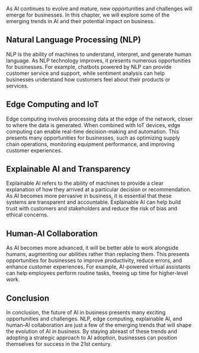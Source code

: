 
As AI continues to evolve and mature, new opportunities and challenges will emerge for businesses. In this chapter, we will explore some of the emerging trends in AI and their potential impact on business.

Natural Language Processing (NLP)
---------------------------------

NLP is the ability of machines to understand, interpret, and generate human language. As NLP technology improves, it presents numerous opportunities for businesses. For example, chatbots powered by NLP can provide customer service and support, while sentiment analysis can help businesses understand how customers feel about their products or services.

Edge Computing and IoT
----------------------

Edge computing involves processing data at the edge of the network, closer to where the data is generated. When combined with IoT devices, edge computing can enable real-time decision-making and automation. This presents many opportunities for businesses, such as optimizing supply chain operations, monitoring equipment performance, and improving customer experiences.

Explainable AI and Transparency
-------------------------------

Explainable AI refers to the ability of machines to provide a clear explanation of how they arrived at a particular decision or recommendation. As AI becomes more pervasive in business, it is essential that these systems are transparent and accountable. Explainable AI can help build trust with customers and stakeholders and reduce the risk of bias and ethical concerns.

Human-AI Collaboration
----------------------

As AI becomes more advanced, it will be better able to work alongside humans, augmenting our abilities rather than replacing them. This presents opportunities for businesses to improve productivity, reduce errors, and enhance customer experiences. For example, AI-powered virtual assistants can help employees perform routine tasks, freeing up time for higher-level work.

Conclusion
----------

In conclusion, the future of AI in business presents many exciting opportunities and challenges. NLP, edge computing, explainable AI, and human-AI collaboration are just a few of the emerging trends that will shape the evolution of AI in business. By staying abreast of these trends and adopting a strategic approach to AI adoption, businesses can position themselves for success in the 21st century.
